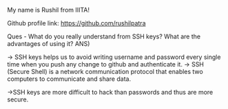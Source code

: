 My name is Rushil from IIITA!

Github profile link: https://github.com/rushilpatra

Ques - What do you really understand from SSH keys? What are the advantages of using it?
ANS)

-> SSH keys helps us to avoid writing username and password every single time when you push any change to github and authenticate it.
-> SSH (Secure Shell) is a network communication protocol that enables two computers to communicate and share data.

->SSH keys are more difficult to hack than passwords and thus are more secure.
